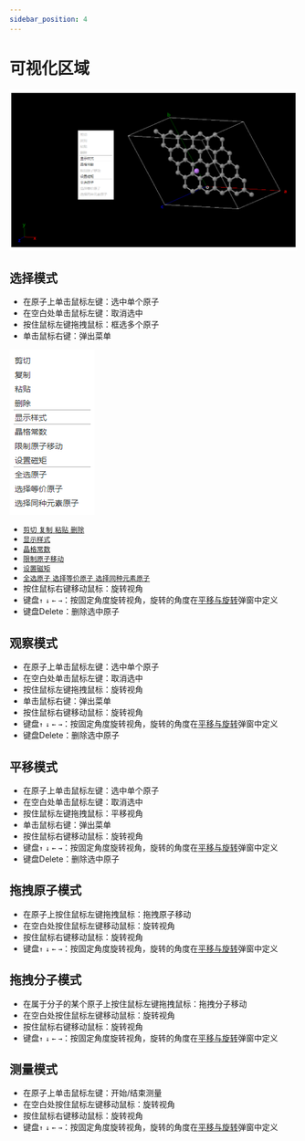 ```yaml
---
sidebar_position: 4
---
```


# 可视化区域


![visual](../nested/qstudio_visualization.png)

## 选择模式

- 在原子上单击鼠标左键：选中单个原子
- 在空白处单击鼠标左键：取消选中
- 按住鼠标左键拖拽鼠标：框选多个原子
- 单击鼠标右键：弹出菜单
  
![visual1](../nested/qstudio_visualization2.png)
  - [`剪切` `复制` `粘贴` `删除`](./菜单/qstudio_manual_edit.md)
  - [`显示样式`](./菜单/qstudio_manual_view_display.md)
  - [`晶格常数`](./菜单/qstudio_manual_settings_latticeconstant.md)
  - [`限制原子移动`](./菜单/qstudio_manual_settings_fixatom.md)
  - [`设置磁矩`](./菜单/qstudio_manual_settings_magmom.md)
  - [`全选原子` `选择等价原子` `选择同种元素原子`](./菜单/qstudio_manual_select.md)
- 按住鼠标右键移动鼠标：旋转视角
- 键盘`↑` `↓` `←` `→`：按固定角度旋转视角，旋转的角度在[平移与旋转](./qstudio_structtools.md)弹窗中定义
- 键盘Delete：删除选中原子

## 观察模式

- 在原子上单击鼠标左键：选中单个原子
- 在空白处单击鼠标左键：取消选中
- 按住鼠标左键拖拽鼠标：旋转视角
- 单击鼠标右键：弹出菜单
- 按住鼠标右键移动鼠标：旋转视角
- 键盘`↑` `↓` `←` `→`：按固定角度旋转视角，旋转的角度在[平移与旋转](./qstudio_structtools)弹窗中定义
- 键盘Delete：删除选中原子

## 平移模式

- 在原子上单击鼠标左键：选中单个原子
- 在空白处单击鼠标左键：取消选中
- 按住鼠标左键拖拽鼠标：平移视角
- 单击鼠标右键：弹出菜单
- 按住鼠标右键移动鼠标：旋转视角
- 键盘`↑` `↓` `←` `→`：按固定角度旋转视角，旋转的角度在[平移与旋转](./qstudio_structtools)弹窗中定义
- 键盘Delete：删除选中原子

## 拖拽原子模式

- 在原子上按住鼠标左键拖拽鼠标：拖拽原子移动
- 在空白处按住鼠标左键移动鼠标：旋转视角
- 按住鼠标右键移动鼠标：旋转视角
- 键盘`↑` `↓` `←` `→`：按固定角度旋转视角，旋转的角度在[平移与旋转](./qstudio_structtools)弹窗中定义

## 拖拽分子模式

- 在属于分子的某个原子上按住鼠标左键拖拽鼠标：拖拽分子移动
- 在空白处按住鼠标左键移动鼠标：旋转视角
- 按住鼠标右键移动鼠标：旋转视角
- 键盘`↑` `↓` `←` `→`：按固定角度旋转视角，旋转的角度在[平移与旋转](./qstudio_structtools)弹窗中定义

## 测量模式

- 在原子上单击鼠标左键：开始/结束测量
- 在空白处按住鼠标左键移动鼠标：旋转视角
- 按住鼠标右键移动鼠标：旋转视角
- 键盘`↑` `↓` `←` `→`：按固定角度旋转视角，旋转的角度在[平移与旋转](./qstudio_structtools)弹窗中定义